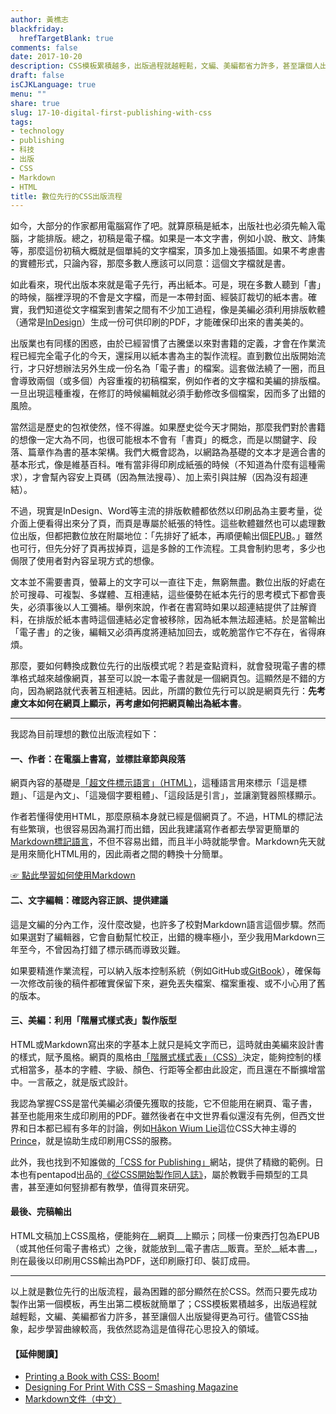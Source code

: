 ```yaml
---
author: 黃樵志
blackfriday:
  hrefTargetBlank: true
comments: false
date: 2017-10-20
description: CSS模板累積越多，出版過程就越輕鬆，文編、美編都省力許多，甚至讓個人出版變得更為可行。儘管CSS抽象，起步學習曲線較高，我依然認為這是值得花心思投入的領域。
draft: false
isCJKLanguage: true
menu: ""
share: true
slug: 17-10-digital-first-publishing-with-css
tags:
- technology
- publishing
- 科技
- 出版
- CSS
- Markdown
- HTML
title: 數位先行的CSS出版流程
---
```


如今，大部分的作家都用電腦寫作了吧。就算原稿是紙本，出版社也必須先輸入電腦，才能排版。總之，初稿是電子檔。如果是一本文字書，例如小說、散文、詩集等，那麼這份初稿大概就是個單純的文字檔案，頂多加上幾張插圖。如果不考慮書的實體形式，只論內容，那麼多數人應該可以同意：這個文字檔就是書。

<!--more-->

如此看來，現代出版本來就是電子先行，再出紙本。可是，現在多數人聽到「書」的時候，腦裡浮現的不會是文字檔，而是一本帶封面、經裝訂裁切的紙本書。確實，我們知道從文字檔案到書架之間有不少加工過程，像是美編必須利用排版軟體（通常是[InDesign](https://en.wikipedia.org/wiki/Adobe_InDesign)）生成一份可供印刷的PDF，才能確保印出來的書美美的。

出版業也有同樣的困惑，由於已經習慣了古騰堡以來對書籍的定義，才會在作業流程已經完全電子化的今天，還採用以紙本書為主的製作流程。直到數位出版開始流行，才只好想辦法另外生成一份名為「電子書」的檔案。這套做法繞了一圈，而且會導致兩個（或多個）內容重複的初稿檔案，例如作者的文字檔和美編的排版檔。一旦出現這種重複，在修訂的時候編輯就必須手動修改多個檔案，因而多了出錯的風險。

當然這是歷史的包袱使然，怪不得誰。如果歷史從今天才開始，那麼我們對於書籍的想像一定大為不同，也很可能根本不會有「書頁」的概念，而是以關鍵字、段落、篇章作為書的基本架構。我們大概會認為，以網路為基礎的文本才是適合書的基本形式，像是維基百科。唯有當非得印刷成紙張的時候（不知道為什麼有這種需求），才會幫內容安上頁碼（因為無法搜尋）、加上索引與註解（因為沒有超連結）。 

不過，現實是InDesign、Word等主流的排版軟體都依然以印刷品為主要考量，從介面上便看得出來分了頁，而頁是專屬於紙張的特性。這些軟體雖然也可以處理數位出版，但都把數位放在附屬地位：「先排好了紙本，再順便輸出個[EPUB](https://en.wikipedia.org/wiki/EPUB)。」雖然也可行，但先分好了頁再拔掉頁，這是多餘的工作流程。工具會制約思考，多少也侷限了使用者對內容呈現方式的想像。

文本並不需要書頁，螢幕上的文字可以一直往下走，無窮無盡。數位出版的好處在於可搜尋、可複製、多媒體、互相連結，這些優勢在紙本先行的思考模式下都會喪失，必須事後以人工彌補。舉例來說，作者在書寫時如果以超連結提供了註解資料，在排版於紙本書時這個連結必定會被移除，因為紙本無法超連結。於是當輸出「電子書」的之後，編輯又必須再度將連結加回去，或乾脆當作它不存在，省得麻煩。

那麼，要如何轉換成數位先行的出版模式呢？若是查點資料，就會發現電子書的標準格式越來越像網頁，甚至可以說一本電子書就是一個網頁包。這顯然是不錯的方向，因為網路就代表著互相連結。因此，所謂的數位先行可以說是網頁先行：__先考慮文本如何在網頁上顯示，再考慮如何把網頁輸出為紙本書__。

---

我認為目前理想的數位出版流程如下：

#### 一、作者：在電腦上書寫，並標註章節與段落

網頁內容的基礎是[「超文件標示語言」（HTML）](https://zh.wikipedia.org/zh-tw/HTML)，這種語言用來標示「這是標題」、「這是內文」、「這幾個字要粗體」、「這段話是引言」，並讓瀏覽器照樣顯示。

作者若懂得使用HTML，那麼原稿本身就已經是個網頁了。不過，HTML的標記法有些繁瑣，也很容易因為漏打而出錯，因此我建議寫作者都去學習更簡單的[Markdown標記語言](https://zh.wikipedia.org/zh-tw/Markdown)，不但不容易出錯，而且半小時就能學會。Markdown先天就是用來簡化HTML用的，因此兩者之間的轉換十分簡單。

[☞ 點此學習如何使用Markdown](https://wastemobile.gitbooks.io/gitbook-chinese/content/format/markdown.html)

#### 二、文字編輯：確認內容正誤、提供建議

這是文編的分內工作，沒什麼改變，也許多了校對Markdown語言這個步驟。然而如果選對了編輯器，它會自動幫忙校正，出錯的機率極小，至少我用Markdown三年至今，不曾因為打錯了標示碼而導致災難。

如果要精進作業流程，可以納入版本控制系統（例如GitHub或[GitBook](http://www.codedata.com.tw/social-coding/gitbook-self-publishing)），確保每一次修改前後的稿件都確實保留下來，避免丟失檔案、檔案重複、或不小心用了舊的版本。

#### 三、美編：利用「階層式樣式表」製作版型

HTML或Markdown寫出來的字基本上就只是純文字而已，這時就由美編來設計書的樣式，賦予風格。網頁的風格由[「階層式樣式表」（CSS）](https://zh.wikipedia.org/zh-tw/层叠样式表)決定，能夠控制的樣式相當多，基本的字體、字級、顏色、行距等全都由此設定，而且還在不斷擴增當中。一言蔽之，就是版式設計。

我認為掌握CSS是當代美編必須優先獲取的技能，它不但能用在網頁、電子書，甚至也能用來生成印刷用的PDF。雖然後者在中文世界看似還沒有先例，但西文世界和日本都已經有多年的討論，例如[Håkon Wium Lie](https://en.wikipedia.org/wiki/Håkon_Wium_Lie)這位CSS大神主導的[Prince](https://www.princexml.com)，就是協助生成印刷用CSS的服務。

此外，我也找到不知誰做的[「CSS for Publishing」](http://css4.pub/)網站，提供了精緻的範例。日本也有pentapod出品的[《從CSS開始製作同人誌》](https://pentapod.github.io/c92/)，屬於教戰手冊類型的工具書，甚至連如何竪排都有教學，值得買來研究。

#### 最後、完稿輸出

HTML文稿加上CSS風格，便能夠在__網頁__上顯示；同樣一份東西打包為EPUB（或其他任何電子書格式）之後，就能放到__電子書店__販賣。至於__紙本書__，則在最後以印刷用CSS輸出為PDF，送印刷廠打印、裝訂成冊。

---

以上就是數位先行的出版流程，最為困難的部分顯然在於CSS。然而只要先成功製作出第一個模板，再生出第二模板就簡單了；CSS模板累積越多，出版過程就越輕鬆，文編、美編都省力許多，甚至讓個人出版變得更為可行。儘管CSS抽象，起步學習曲線較高，我依然認為這是值得花心思投入的領域。

#### 【延伸閱讀】

* [Printing a Book with CSS: Boom!](https://alistapart.com/article/boom)
* [Designing For Print With CSS – Smashing Magazine](https://www.smashingmagazine.com/2015/01/designing-for-print-with-css/)
* [Markdown文件（中文）](http://markdown.tw/)